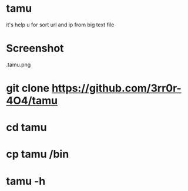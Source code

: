 # tamu

it's help u for sort url and ip from big text file 
# Screenshot
.tamu.png
# git clone https://github.com/3rr0r-4O4/tamu
# cd tamu
# cp tamu /bin
# tamu -h
